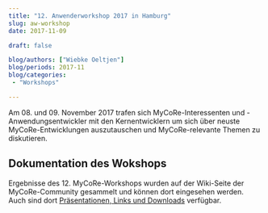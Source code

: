 ```yaml
---
title: "12. Anwenderworkshop 2017 in Hamburg"
slug: aw-workshop
date: 2017-11-09

draft: false

blog/authors: ["Wiebke Oeltjen"]
blog/periods: 2017-11
blog/categories:
 - "Workshops"

---
```


<p>
  Am 08. und 09. November 2017 trafen sich MyCoRe-Interessenten und -Anwendungsentwickler mit den Kernentwicklern um sich über
  neuste MyCoRe-Entwicklungen auszutauschen und MyCoRe-relevante Themen zu diskutieren. 
</p>
<!--more-->
<div>
  <h2>Dokumentation des Wokshops</h2>
  <p>
  Ergebnisse des 12. MyCoRe-Workshops wurden auf der Wiki-Seite der MyCoRe-Community gesammelt und können dort eingesehen werden. Auch sind dort <a href="https://cmswiki.rrz.uni-hamburg.de/hummel/MyCoRe/Organisation/AnwenderWorkshop2017">Präsentationen, Links und Downloads</a> verfügbar.
  </p>
</div>
